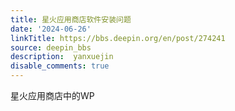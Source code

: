 ```yaml
---
title: 星火应用商店软件安装问题
date: '2024-06-26'
linkTitle: https://bbs.deepin.org/en/post/274241
source: deepin_bbs
description:  yanxuejin 
disable_comments: true
---
```

星火应用商店中的WP
